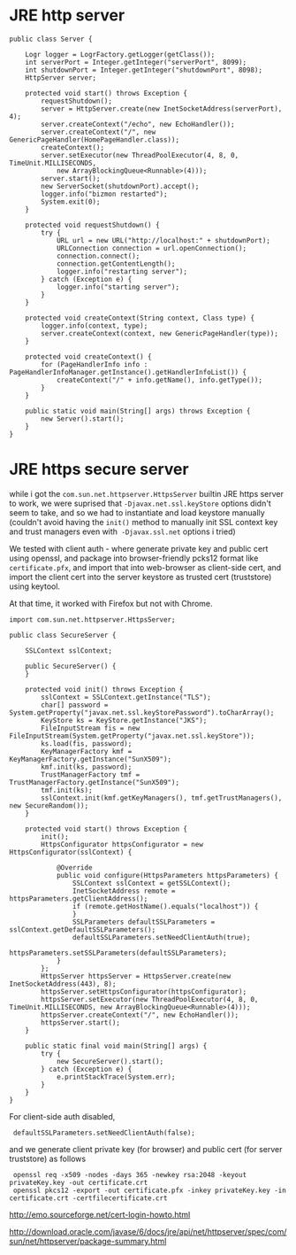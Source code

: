 # JRE http server #

```
public class Server {

    Logr logger = LogrFactory.getLogger(getClass());
    int serverPort = Integer.getInteger("serverPort", 8099);
    int shutdownPort = Integer.getInteger("shutdownPort", 8098);
    HttpServer server;

    protected void start() throws Exception {
        requestShutdown();
        server = HttpServer.create(new InetSocketAddress(serverPort), 4);
        server.createContext("/echo", new EchoHandler());
        server.createContext("/", new GenericPageHandler(HomePageHandler.class));
        createContext();
        server.setExecutor(new ThreadPoolExecutor(4, 8, 0, TimeUnit.MILLISECONDS, 
            new ArrayBlockingQueue<Runnable>(4)));
        server.start();
        new ServerSocket(shutdownPort).accept();
        logger.info("bizmon restarted");
        System.exit(0);
    }

    protected void requestShutdown() {
        try {
            URL url = new URL("http://localhost:" + shutdownPort);
            URLConnection connection = url.openConnection();
            connection.connect();
            connection.getContentLength();
            logger.info("restarting server");
        } catch (Exception e) {
            logger.info("starting server");
        }
    }

    protected void createContext(String context, Class type) {
        logger.info(context, type);
        server.createContext(context, new GenericPageHandler(type));
    }

    protected void createContext() {
        for (PageHandlerInfo info : PageHandlerInfoManager.getInstance().getHandlerInfoList()) {
            createContext("/" + info.getName(), info.getType());
        }
    }

    public static void main(String[] args) throws Exception {
        new Server().start();
    }
}
```


# JRE https secure server #


while i got the `com.sun.net.httpserver.HttpsServer` builtin JRE https server to work,
we were suprised that `-Djavax.net.ssl.keyStore` options didn't seem to take,
and so we had to instantiate and load keystore manually
(couldn't avoid having the `init()` method to manually init SSL context key and trust managers even
with` -Djavax.ssl.net` options i tried)

We tested with client auth - where generate private key and public cert using openssl,
and package into browser-friendly pcks12 format like `certificate.pfx`,
and import that into web-browser as client-side cert,
and import the client cert into the server keystore as trusted cert (truststore) using keytool.

At that time, it worked with Firefox but not with Chrome.

```
import com.sun.net.httpserver.HttpsServer;

public class SecureServer {

    SSLContext sslContext;
    
    public SecureServer() {
    }
    
    protected void init() throws Exception {
        sslContext = SSLContext.getInstance("TLS");
        char[] password = System.getProperty("javax.net.ssl.keyStorePassword").toCharArray();
        KeyStore ks = KeyStore.getInstance("JKS");
        FileInputStream fis = new FileInputStream(System.getProperty("javax.net.ssl.keyStore"));
        ks.load(fis, password);
        KeyManagerFactory kmf = KeyManagerFactory.getInstance("SunX509");
        kmf.init(ks, password);
        TrustManagerFactory tmf = TrustManagerFactory.getInstance("SunX509");
        tmf.init(ks);
        sslContext.init(kmf.getKeyManagers(), tmf.getTrustManagers(), new SecureRandom());        
    }
    
    protected void start() throws Exception {
        init();
        HttpsConfigurator httpsConfigurator = new HttpsConfigurator(sslContext) {

            @Override
            public void configure(HttpsParameters httpsParameters) {
                SSLContext sslContext = getSSLContext();
                InetSocketAddress remote = httpsParameters.getClientAddress();
                if (remote.getHostName().equals("localhost")) {
                }
                SSLParameters defaultSSLParameters = sslContext.getDefaultSSLParameters();
                defaultSSLParameters.setNeedClientAuth(true);
                httpsParameters.setSSLParameters(defaultSSLParameters);
            }
        };
        HttpsServer httpsServer = HttpsServer.create(new InetSocketAddress(443), 8);
        httpsServer.setHttpsConfigurator(httpsConfigurator);
        httpsServer.setExecutor(new ThreadPoolExecutor(4, 8, 0, TimeUnit.MILLISECONDS, new ArrayBlockingQueue<Runnable>(4)));
        httpsServer.createContext("/", new EchoHandler());
        httpsServer.start();
    }

    public static final void main(String[] args) {
        try {
            new SecureServer().start();
        } catch (Exception e) {
            e.printStackTrace(System.err);
        }
    }
}
```


For client-side auth disabled,
```
 defaultSSLParameters.setNeedClientAuth(false);
```

and we generate client private key (for browser) and public cert (for server truststore) as follows
```
 openssl req -x509 -nodes -days 365 -newkey rsa:2048 -keyout privateKey.key -out certificate.crt
 openssl pkcs12 -export -out certificate.pfx -inkey privateKey.key -in certificate.crt -certfilecertificate.crt
```

http://emo.sourceforge.net/cert-login-howto.html

http://download.oracle.com/javase/6/docs/jre/api/net/httpserver/spec/com/sun/net/httpserver/package-summary.html